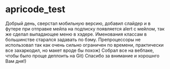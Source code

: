 # apricode_test

Добрый день, сверстал мобильную версию, добавил слайдер и в футере при отправке мейла 
на подписку появляется alert с мейлом, так же сделал выпадающее меню в хэдере.
Именования классам в большинстве старался задавать по бэму. Препроцессоры не использовал так как очень сильно ограничен по времени,
практически все захаркодил, но макет вроде бы похож) Собрал все на вебпаке, чтобы было проще деплоить на Git)
Спасибо за внимание и хорошнго Вам дня!)